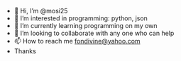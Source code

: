 - 👋 Hi, I’m @mosi25
- 👀 I’m interested in programming: python, json
- 🌱 I’m currently learning programming on my own
- 💞️ I’m looking to collaborate with any one who can help
- 📫 How to reach me fondivine@yahoo.com
- Thanks

<!---
mosi25/mosi25 is a ✨ special ✨ repository because its `README.md` (this file) appears on your GitHub profile.
You can click the Preview link to take a look at your changes.
--->
